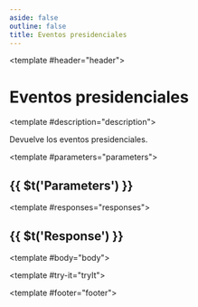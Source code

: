 ```yaml
---
aside: false
outline: false
title: Eventos presidenciales
---
```


<script setup>
import { useRoute, useData } from 'vitepress'

const route = useRoute()

const { isDark } = useData()
</script>

<OAPath method="GET" id="get-eventos-presidenciales">

<template #header="header">

# Eventos presidenciales

</template>

<template #description="description">

Devuelve los eventos presidenciales.

<!--@include: ./parts/get-eventos-presidenciales-description-after.md -->

</template>

<template #parameters="parameters">

## {{ $t('Parameters') }}

<OAParameters operation-id="get-eventos-presidenciales" :parameters="parameters.parameters" />

</template>

<template #responses="responses">

## {{ $t('Response') }}

<OAResponses :responses="responses.responses" :schema="responses.schema" :responseType="responses.responseType" :isDark="isDark">

<template #body="body">

<OAResponseBody :schema="body.schema" :responseType="body.responseType" />

</template>

</OAResponses>

</template>

<template #try-it="tryIt">

<OATryWithVariables :operation-id="tryIt.operationId" :method="tryIt.method" :path="tryIt.path" :baseUrl="tryIt.baseUrl" :isDark="isDark" />

</template>

<template #footer="footer">

<OAFooter />

<!--@include: ./parts/get-eventos-presidenciales-footer.md -->

</template>

</OAPath>
